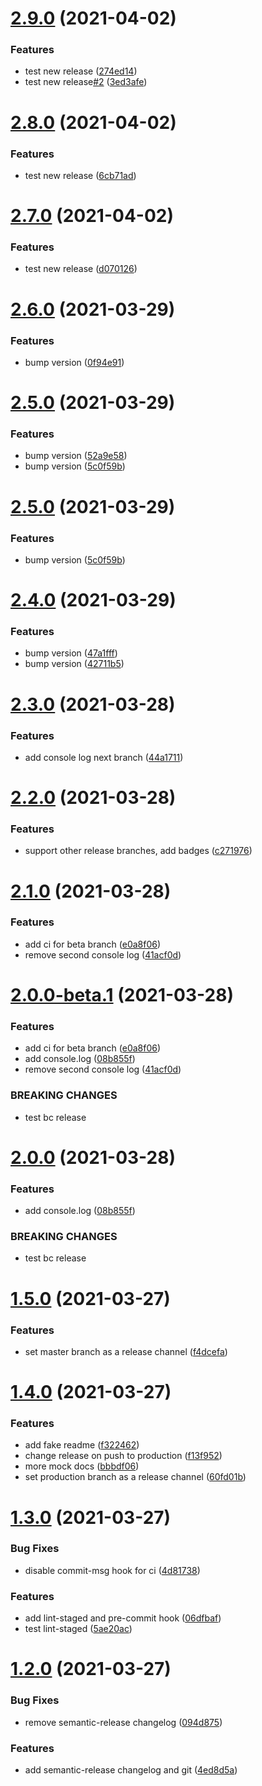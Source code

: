 # [2.9.0](https://github.com/Jozwiaczek/npm-publishing-demo/compare/v2.8.0...v2.9.0) (2021-04-02)


### Features

* test new release ([274ed14](https://github.com/Jozwiaczek/npm-publishing-demo/commit/274ed1454ac513681caf39028285ad85ad08d405))
* test new release[#2](https://github.com/Jozwiaczek/npm-publishing-demo/issues/2) ([3ed3afe](https://github.com/Jozwiaczek/npm-publishing-demo/commit/3ed3afe52c3200af86db238ed851e873df25f834))

# [2.8.0](https://github.com/Jozwiaczek/npm-publishing-demo/compare/v2.7.0...v2.8.0) (2021-04-02)


### Features

* test new release ([6cb71ad](https://github.com/Jozwiaczek/npm-publishing-demo/commit/6cb71ad44280e426759afc3221f4c5fe96660d45))

# [2.7.0](https://github.com/Jozwiaczek/npm-publishing-demo/compare/v2.6.0...v2.7.0) (2021-04-02)


### Features

* test new release ([d070126](https://github.com/Jozwiaczek/npm-publishing-demo/commit/d0701263686d54fcf5ef7d9691bfdc26fc82286b))

# [2.6.0](https://github.com/Jozwiaczek/npm-publishing-demo/compare/v2.5.0...v2.6.0) (2021-03-29)


### Features

* bump version ([0f94e91](https://github.com/Jozwiaczek/npm-publishing-demo/commit/0f94e9192474c95fec5a8a6d454cf579bb36938d))

# [2.5.0](https://github.com/Jozwiaczek/npm-publishing-demo/compare/v2.4.0...v2.5.0) (2021-03-29)


### Features

* bump version ([52a9e58](https://github.com/Jozwiaczek/npm-publishing-demo/commit/52a9e58dcd2ff5449f3870ccbb5c13a3d8b5bde4))
* bump version ([5c0f59b](https://github.com/Jozwiaczek/npm-publishing-demo/commit/5c0f59be4f8069c67afce4c2f8f7b6a6cf9b9195))

# [2.5.0](https://github.com/Jozwiaczek/npm-publishing-demo/compare/v2.4.0...v2.5.0) (2021-03-29)


### Features

* bump version ([5c0f59b](https://github.com/Jozwiaczek/npm-publishing-demo/commit/5c0f59be4f8069c67afce4c2f8f7b6a6cf9b9195))

# [2.4.0](https://github.com/Jozwiaczek/npm-publishing-demo/compare/v2.3.0...v2.4.0) (2021-03-29)


### Features

* bump version ([47a1fff](https://github.com/Jozwiaczek/npm-publishing-demo/commit/47a1fff7106d6b1edb8c7c6db152b18ddd601f5f))
* bump version ([42711b5](https://github.com/Jozwiaczek/npm-publishing-demo/commit/42711b5253a7c8d624428aad928ecfbe47d36de6))

# [2.3.0](https://github.com/Jozwiaczek/npm-publishing-demo/compare/v2.2.0...v2.3.0) (2021-03-28)


### Features

* add console log next branch ([44a1711](https://github.com/Jozwiaczek/npm-publishing-demo/commit/44a1711cca8b1c044698f01f0ee570ff56b2cb2e))

# [2.2.0](https://github.com/Jozwiaczek/npm-publishing-demo/compare/v2.1.0...v2.2.0) (2021-03-28)


### Features

* support other release branches, add badges ([c271976](https://github.com/Jozwiaczek/npm-publishing-demo/commit/c271976166fa13043c319ef59396b3d5744e58e0))

# [2.1.0](https://github.com/Jozwiaczek/npm-publishing-demo/compare/v2.0.0...v2.1.0) (2021-03-28)


### Features

* add ci for beta branch ([e0a8f06](https://github.com/Jozwiaczek/npm-publishing-demo/commit/e0a8f064b54dcb9296877ace22162dd3a456e88b))
* remove second console log ([41acf0d](https://github.com/Jozwiaczek/npm-publishing-demo/commit/41acf0d9d0e9a9591875fc5687751a2020974363))

# [2.0.0-beta.1](https://github.com/Jozwiaczek/npm-publishing-demo/compare/v1.5.0...v2.0.0-beta.1) (2021-03-28)


### Features

* add ci for beta branch ([e0a8f06](https://github.com/Jozwiaczek/npm-publishing-demo/commit/e0a8f064b54dcb9296877ace22162dd3a456e88b))
* add console.log ([08b855f](https://github.com/Jozwiaczek/npm-publishing-demo/commit/08b855f8db214368ae9ec0652d82fbe5b1a78256))
* remove second console log ([41acf0d](https://github.com/Jozwiaczek/npm-publishing-demo/commit/41acf0d9d0e9a9591875fc5687751a2020974363))


### BREAKING CHANGES

* test bc release

# [2.0.0](https://github.com/Jozwiaczek/npm-publishing-demo/compare/v1.5.0...v2.0.0) (2021-03-28)


### Features

* add console.log ([08b855f](https://github.com/Jozwiaczek/npm-publishing-demo/commit/08b855f8db214368ae9ec0652d82fbe5b1a78256))


### BREAKING CHANGES

* test bc release

# [1.5.0](https://github.com/Jozwiaczek/npm-publishing-demo/compare/v1.4.0...v1.5.0) (2021-03-27)


### Features

* set master branch as a release channel ([f4dcefa](https://github.com/Jozwiaczek/npm-publishing-demo/commit/f4dcefadf9e621f7143b3ea41cdab606be24022d))

# [1.4.0](https://github.com/Jozwiaczek/npm-publishing-demo/compare/v1.3.0...v1.4.0) (2021-03-27)


### Features

* add fake readme ([f322462](https://github.com/Jozwiaczek/npm-publishing-demo/commit/f322462596fd470deca185f89baff3f7c661248f))
* change release on push to production ([f13f952](https://github.com/Jozwiaczek/npm-publishing-demo/commit/f13f95250c835d83e80479d2d96a607a71f62ce1))
* more mock docs ([bbbdf06](https://github.com/Jozwiaczek/npm-publishing-demo/commit/bbbdf064c20f339f67e5659ae9213357399109e6))
* set production branch as a release channel ([60fd01b](https://github.com/Jozwiaczek/npm-publishing-demo/commit/60fd01be0ee7a3c58ab438dc4943f2a2b599093e))

# [1.3.0](https://github.com/Jozwiaczek/npm-publishing-demo/compare/v1.2.0...v1.3.0) (2021-03-27)


### Bug Fixes

* disable commit-msg hook for ci ([4d81738](https://github.com/Jozwiaczek/npm-publishing-demo/commit/4d8173807dc6fec789fdd2b8ea49eefadceba59c))


### Features

* add lint-staged and pre-commit hook ([06dfbaf](https://github.com/Jozwiaczek/npm-publishing-demo/commit/06dfbaf9b360a7877d73b0d6d4436ebcdff8f313))
* test lint-staged ([5ae20ac](https://github.com/Jozwiaczek/npm-publishing-demo/commit/5ae20acf8a82f44a247cef196d0af9d69410032e))

# [1.2.0](https://github.com/Jozwiaczek/npm-publishing-demo/compare/v1.1.0...v1.2.0) (2021-03-27)

### Bug Fixes

- remove semantic-release changelog ([094d875](https://github.com/Jozwiaczek/npm-publishing-demo/commit/094d87505995dba51003448a102a4e1137308a8b))

### Features

- add semantic-release changelog and git ([4ed8d5a](https://github.com/Jozwiaczek/npm-publishing-demo/commit/4ed8d5a47cbb695e9205801e826dcc99396a48dd))
